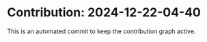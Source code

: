 # Contribution: 2024-12-22-04-40
This is an automated commit to keep the contribution graph active.
